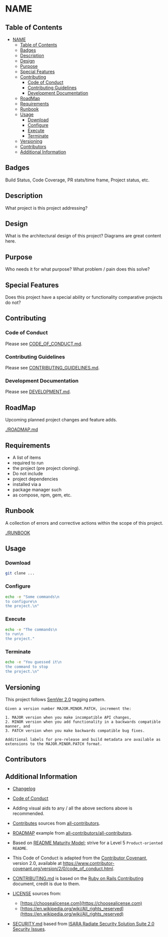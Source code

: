 # NAME

## Table of Contents

- [NAME](#name)
  - [Table of Contents](#table-of-contents)
  - [Badges](#badges)
  - [Description](#description)
  - [Design](#design)
  - [Purpose](#purpose)
  - [Special Features](#special-features)
  - [Contributing](#contributing)
    - [Code of Conduct](#code-of-conduct)
    - [Contributing Guidelines](#contributing-guidelines)
    - [Development Documentation](#development-documentation)
  - [RoadMap](#roadmap)
  - [Requirements](#requirements)
  - [Runbook](#runbook)
  - [Usage](#usage)
    - [Download](#download)
    - [Configure](#configure)
    - [Execute](#execute)
    - [Terminate](#terminate)
  - [Versioning](#versioning)
  - [Contributors](#contributors)
  - [Additional Information](#additional-information)

## Badges

Build Status, Code Coverage, PR stats/time frame, Project status, etc.

## Description

What project is this project addressing?

## Design

What is the architectural design of this project? Diagrams are great content here.

## Purpose

Who needs it for what purpose? What problem / pain does this solve?

## Special Features

Does this project have a special ability or functionality comparative projects do not?

## Contributing

### Code of Conduct

Please see [CODE_OF_CONDUCT.md](./CODE_OF_CONDUCT.md).

### Contributing Guidelines

Please see [CONTRIBUTING_GUIDELINES.md](./CONTRIBUTING_GUIDELINES.md).

### Development Documentation

Please see [DEVELOPMENT.md](./DEVELOPMENT.md).

## RoadMap

Upcoming planned project changes and feature adds.

[./ROADMAP.md](./ROADMAP.md)

## Requirements

- A list of items
- required to run
- the project (pre project cloning).
- Do not include
- project dependencies
- installed via a
- package manager such
- as compose, npm, gem, etc.

## Runbook

A collection of errors and corrective actions within the scope of this project.

[./RUNBOOK](./RUNBOOK.md)

## Usage

### Download

```sh
git clone ...
```

### Configure

```sh
echo -e "Some commands\n
to configure\n
the project.\n"
```

### Execute

```sh
echo -e "The commands\n
to run\n
the project."
```

### Terminate

```sh
echo -e "You guessed it\n
the command to stop
the project.\n"
```

## Versioning

This project follows [SemVer 2.0](https://semver.org/) tagging pattern.

```quote
Given a version number MAJOR.MINOR.PATCH, increment the:

1. MAJOR version when you make incompatible API changes,
2. MINOR version when you add functionality in a backwards compatible manner, and
3. PATCH version when you make backwards compatible bug fixes.

Additional labels for pre-release and build metadata are available as extensions to the MAJOR.MINOR.PATCH format.
```

## Contributors

## Additional Information

- [Changelog](https://github.com/olivierlacan/keep-a-changelog)
- [Code of Conduct](https://github.com/github/opensource.guide/tree/main)

- Adding visual aids to any / all the above sections above is recommended.
- [Contributes](##Contributors) sources from [all-contributors](https://github.com/all-contributors/all-contributors).
- [ROADMAP](./ROADMAP.md) example from [all-contributors/all-contributors](https://github.com/all-contributors/all-contributors/blob/master/MAINTAINERS.md).
- Based on [README Maturity Model](https://github.com/LappleApple/feedmereadmes/blob/master/README-maturity-model.md); strive for a Level 5 `Product-oriented README`.
- This Code of Conduct is adapted from the [Contributor Covenant](https://www.contributor-covenant.org), version 2.0, available at https://www.contributor-covenant.org/version/2/0/code_of_conduct.html.
- [CONTRIBUTING.md](./CONTRIBUTING.md) is based on the [Ruby on Rails Contributing](https://github.com/rails/rails/blob/master/CONTRIBUTING.md) document, credit is due to them.
- [LICENSE](./LICENSE.md) sources from:
  - [https://choosealicense.com](https://choosealicense.com)
  - [https://en.wikipedia.org/wiki/All_rights_reserved](https://en.wikipedia.org/wiki/All_rights_reserved)
- [SECURITY.md](./SECURITY.md) based from [ISARA Radiate Security Solution Suite 2.0 Security Issues](https://github.com/isaracorp/Toolkit-Samples/edit/master/SECURITY.md).
